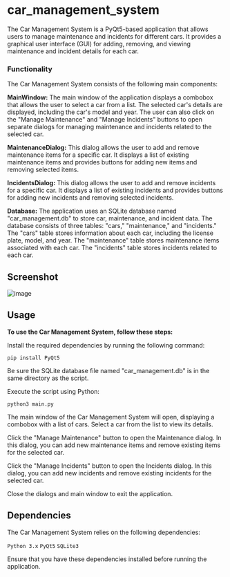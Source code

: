 # car_management_system




The Car Management System is a PyQt5-based application that allows users to manage maintenance and incidents for different cars. It provides a graphical user interface (GUI) for adding, removing, and viewing maintenance and incident details for each car.

### Functionality


The Car Management System consists of the following main components:

**MainWindow:** The main window of the application displays a combobox that allows the user to select a car from a list. The selected car's details are displayed, including the car's model and year. The user can also click on the "Manage Maintenance" and "Manage Incidents" buttons to open separate dialogs for managing maintenance and incidents related to the selected car.



**MaintenanceDialog:** This dialog allows the user to add and remove maintenance items for a specific car. It displays a list of existing maintenance items and provides buttons for adding new items and removing selected items.



**IncidentsDialog:** This dialog allows the user to add and remove incidents for a specific car. It displays a list of existing incidents and provides buttons for adding new incidents and removing selected incidents.



**Database:** The application uses an SQLite database named "car_management.db" to store car, maintenance, and incident data. The database consists of three tables: "cars," "maintenance," and "incidents." The "cars" table stores information about each car, including the license plate, model, and year. The "maintenance" table stores maintenance items associated with each car. The "incidents" table stores incidents related to each car.

## Screenshot

![image](https://github.com/DancesWithDobes/vehicle_task_manager/assets/69741804/b8302562-1922-4e67-b81c-4945d600f794)





## Usage


**To use the Car Management System, follow these steps:**

Install the required dependencies by running the following command:

``` pip install PyQt5 ```


Be sure the SQLite database file named "car_management.db" is in the same directory as the script.

Execute the script using Python:

``` python3 main.py ```


The main window of the Car Management System will open, displaying a combobox with a list of cars. Select a car from the list to view its details.


Click the "Manage Maintenance" button to open the Maintenance dialog. In this dialog, you can add new maintenance items and remove existing items for the selected car.


Click the "Manage Incidents" button to open the Incidents dialog. In this dialog, you can add new incidents and remove existing incidents for the selected car.


Close the dialogs and main window to exit the application.

## Dependencies

The Car Management System relies on the following dependencies:

``` Python 3.x ```
``` PyQt5 ```
``` SQLite3 ```

Ensure that you have these dependencies installed before running the application.

